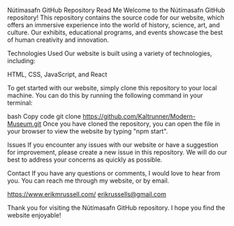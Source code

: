 Nútímasafn GitHub Repository Read Me
Welcome to the Nútímasafn GitHub repository! This repository contains the source code for our website, which offers an immersive experience into the world of history, science, art, and culture. Our exhibits, educational programs, and events showcase the best of human creativity and innovation.

Technologies Used
Our website is built using a variety of technologies, including:

HTML,
CSS,
JavaScript, and 
React

To get started with our website, simply clone this repository to your local machine. You can do this by running the following command in your terminal:

bash
Copy code
git clone https://github.com/Kaltrunner/Modern-Museum.git
Once you have cloned the repository, you can open the file in your browser to view the website by typing "npm start".

Issues
If you encounter any issues with our website or have a suggestion for improvement, please create a new issue in this repository. We will do our best to address your concerns as quickly as possible.

Contact
If you have any questions or comments, I would love to hear from you. You can reach me through my website, or by email. 

https://www.erikmrussell.com/
erikrussells@gmail.com

Thank you for visiting the Nútímasafn GitHub repository. I hope you find the website enjoyable!
